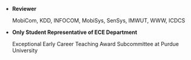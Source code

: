 - <strong>Reviewer</strong>

    MobiCom, KDD, INFOCOM, MobiSys, SenSys, IMWUT, WWW, ICDCS

- <strong>Only Student Representative of ECE Department</strong>

    Exceptional Early Career Teaching Award Subcommittee at Purdue University